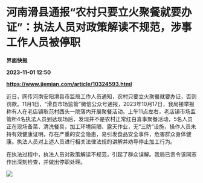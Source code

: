 # 河南滑县通报“农村只要立火聚餐就要办证”：执法人员对政策解读不规范，涉事工作人员被停职
**界面快报**

**2023-11-01 12:50**

**https://www.jiemian.com/article/10324593.html**

近日，网传河南安阳滑县市监局工作人员通知，农村只要立火聚餐就要办证，否则罚款。11月1日，“滑县市场监管”微信公众号通报，2023年10月17日，我局接举报称有人在老店镇耿范村西头一院落内开展聚餐活动。上午11点左右，老店镇市场监管所4名执法人员到达现场后，发现并不是农村正常红白喜事聚餐活动，5名人员正在现场备菜、清洗餐具，加工环境简陋、露天作业，无“三防”设施，操作人员未持有效健康证明，存在严重的安全隐患，易引发食品安全事件，危害群众身体健康。执法人员对上述人员进行相关法律法规的讲解并劝导停止加工行为。

在执法过程中，执法人员对政策解读不规范，引起了群众误解。我局已责令该同志作出深刻检查，并做出停职处理。

![](https://img3.jiemian.com/101/original/20231101/169884252792327900_a700xH.jpeg)